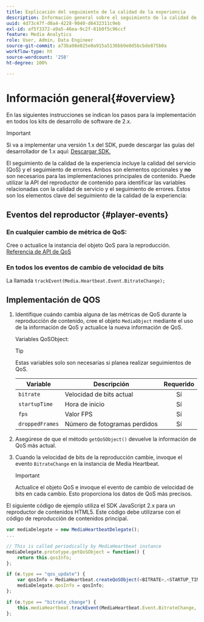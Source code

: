 ```yaml
---
title: Explicación del seguimiento de la calidad de la experiencia
description: Información general sobre el seguimiento de la calidad de la experiencia (QoE, QoS) mediante Media SDK.
uuid: 4d73c47f-d0a4-4228-9040-d6432311c9eb
exl-id: af5f3372-a9a5-46ea-9c2f-81b0f5c96ccf
feature: Media Analytics
role: User, Admin, Data Engineer
source-git-commit: a73ba98e025e0a915a5136bb9e0d5bcbde875b0a
workflow-type: ht
source-wordcount: '258'
ht-degree: 100%

---
```


# Información general{#overview}

En las siguientes instrucciones se indican los pasos para la implementación en todos los kits de desarrollo de software de 2.x.

>[!IMPORTANT]
>
>Si va a implementar una versión 1.x del SDK, puede descargar las guías del desarrollador de 1.x aquí: [Descargar SDK.](/help/getting-started/download-sdks.md)

El seguimiento de la calidad de la experiencia incluye la calidad del servicio (QoS) y el seguimiento de errores. Ambos son elementos opcionales y **no** son necesarios para las implementaciones principales de contenido. Puede utilizar la API del reproductor de contenido para identificar las variables relacionadas con la calidad de servicio y el seguimiento de errores. Estos son los elementos clave del seguimiento de la calidad de la experiencia:

## Eventos del reproductor {#player-events}

### En cualquier cambio de métrica de QoS:

Cree o actualice la instancia del objeto QoS para la reproducción. [Referencia de API de QoS](https://adobe-marketing-cloud.github.io/media-sdks/reference/javascript/MediaHeartbeat.html#.createQoSObject)

### En todos los eventos de cambio de velocidad de bits

La llamada `trackEvent(Media.Heartbeat.Event.BitrateChange);`

## Implementación de QOS

1. Identifique cuándo cambia alguna de las métricas de QoS durante la reproducción de contenido, cree el objeto `MediaObject` mediante el uso de la información de QoS y actualice la nueva información de QoS.

   Variables QoSObject:

   >[!TIP]
   >
   >Estas variables solo son necesarias si planea realizar seguimientos de QoS.

   | Variable | Descripción | Requerido |
   | --- | --- | :---: |
   | `bitrate` | Velocidad de bits actual | Sí |
   | `startupTime` | Hora de inicio | Sí |
   | `fps` | Valor FPS | Sí |
   | `droppedFrames` | Número de fotogramas perdidos | Sí |

1. Asegúrese de que el método `getQoSObject()` devuelve la información de QoS más actual.
1. Cuando la velocidad de bits de la reproducción cambie, invoque el evento `BitrateChange` en la instancia de Media Heartbeat.

   >[!IMPORTANT]
   >
   >Actualice el objeto QoS e invoque el evento de cambio de velocidad de bits en cada cambio. Esto proporciona los datos de QoS más precisos.

El siguiente código de ejemplo utiliza el SDK JavaScript 2.x para un reproductor de contenidos HTML5. Este código debe utilizarse con el código de reproducción de contenidos principal.

```js
var mediaDelegate = new MediaHeartbeatDelegate();
...  

// This is called periodically by MediaHeartbeat instance
mediaDelegate.prototype.getQoSObject = function() {
    return this.qosInfo;
};

if (e.type == "qos_update") {
    var qosInfo = MediaHeartbeat.createQoSObject(<BITRATE>,<STARTUP_TIME>,<FPS>,<DROPPED_FRAMES>);
    mediaDelegate.qosInfo = qosInfo;
};

if (e.type == "bitrate_change") {
    this.mediaHeartbeat.trackEvent(MediaHeartbeat.Event.BitrateChange, qosObject);
};
```
